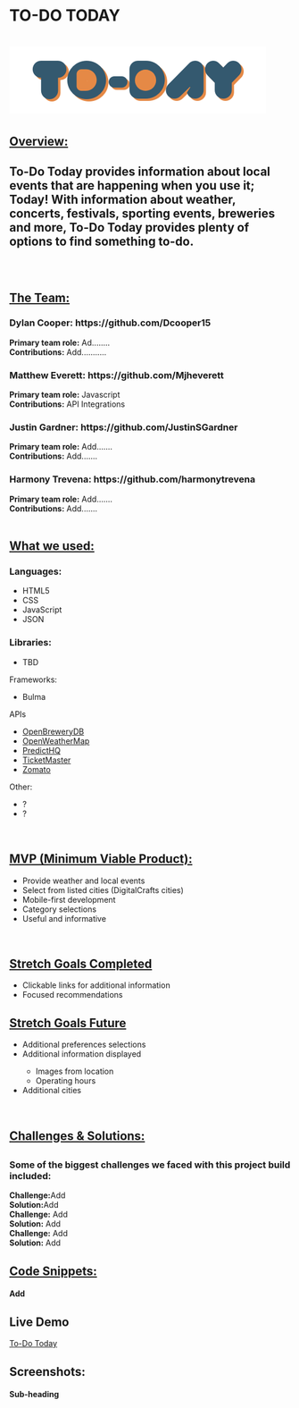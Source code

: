 <h1>TO-DO TODAY<h1>

<img src="images/To-Do_Today_Logo.png">

<h2><u>Overview:</u><h2>
<p>To-Do Today provides information about local events that are happening when you use it; Today! With information about weather, concerts, festivals, sporting events, breweries and more, To-Do Today provides plenty of options to find something to-do.</p>

</br>

<h2><u>The Team:</u></h2>

<h3>Dylan Cooper: https://github.com/Dcooper15</h3>
<b>Primary team role:</b> Ad........
</br>
<b>Contributions:</b> Add...........

<h3>Matthew Everett: https://github.com/Mjheverett</h3>
<b>Primary team role:</b> Javascript
</br>
<b>Contributions:</b> API Integrations

<h3>Justin Gardner: https://github.com/JustinSGardner</h3>
<b>Primary team role:</b> Add.......
</br>
<b>Contributions:</b> Add.......

<h3>Harmony Trevena: https://github.com/harmonytrevena</h3>
<b>Primary team role:</b> Add.......
</br>
<b>Contributions:</b> Add.......

</br>
</br>
<h2><u>What we used:</u></h3>
<h3>Languages:</h3>
<ul>
    <li>HTML5</li>
    <li>CSS</li>
    <li>JavaScript</li>
    <li>JSON</li>
</ul>

<h3>Libraries:</h3>
<ul>
    <li>TBD</li>
</ul

<h3>Frameworks:</h3>
<ul>
    <li>Bulma</li>
</ul

<h3>APIs</h3>
<ul>
    <li><a href="https://www.openbrewerydb.org/">OpenBreweryDB</a></li>
    <li><a href="https://openweathermap.org/">OpenWeatherMap</a></li>
    <li><a href="https://www.predicthq.com/">PredictHQ</a></li>
    <li><a href="https://developer.ticketmaster.com/">TicketMaster</a></li>
    <li><a href="https://developers.zomato.com/">Zomato</a></li>
</ul

<h3>Other:</h3>
<ul>
    <li>?</li>
    <li>?</li>
</ul>

</br>

<h2><u>MVP (Minimum Viable Product):</u></h2>
<ul>
    <li>Provide weather and local events</li>
    <li>Select from listed cities (DigitalCrafts cities)</li>
    <li>Mobile-first development</li>
    <li>Category selections</li>
    <li>Useful and informative</li>
</ul>

</br>

<h2><u>Stretch Goals Completed</u></h2>
<ul>
    <li>Clickable links for additional information</li>
    <li>Focused recommendations</li>
</ul>

<h2><u>Stretch Goals Future</u></h2>
<ul>
    <li>Additional preferences selections</li>
    <li>Additional information displayed</li>
    <ul>
        <li>Images from location</li>
        <li>Operating hours</li>
    </ul>
    <li>Additional cities</li>
</ul>

</br>

<h2><u>Challenges & Solutions:</u><h2>
<h3>Some of the biggest challenges we faced with this project build included:</h2>

<b>Challenge:</b>Add</br>
<b>Solution:</b>Add</br>
<b>Challenge:</b> Add </br>
<b>Solution:</b> Add</br>
<b>Challenge:</b> Add </br>
<b>Solution:</b> Add </br>

<h2><u>Code Snippets:</u></h2>

<h4>Add</h4>


<h2>Live Demo</h2>
<a href="https://to-do-today.netlify.app/">To-Do Today</a>
</br>

<h2>Screenshots:</h2>

<h4>Sub-heading</h4>


       
